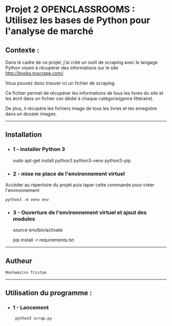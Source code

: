 # Projet 2 OPENCLASSROOMS : Utilisez les bases de Python pour l'analyse de marché

## Contexte :  

Dans le cadre de ce projet, j'ai créé un outil de scraping avec le langage Python visant à récupérer des informations sur le site http://books.toscrape.com/.  

Vous pouvez donc trouver ici un fichier de scraping.  

Ce fichier permet de récupérer les informations de tous les livres du site et les écrit dans un fichier csv dédié à chaque catégorie(genre littéraire). 

De plus, il récupère les fichiers image de tous les livres et les enregistre dans un dossier images. 

------------------  

## Installation

* ### 1 - installer Python 3  

  sudo apt-get install python3 python3-venv python3-pip

* ### 2 - mise ne place de l'environnement virtuel  

Accéder au répertoire du projet puis taper cette commande pour créer l'environnement    

    python3 -m venv env

* ### 3 - Ouverture de l'environnement virtuel et ajout des modules 

  source env/bin/activate  

  pip install -r requirements.txt

-----------------  


## Autheur  
    Montemitro Tristan

------------------  

## Utilisation du programme :  

* ### 1 - Lancement

       python3 scrap.py
